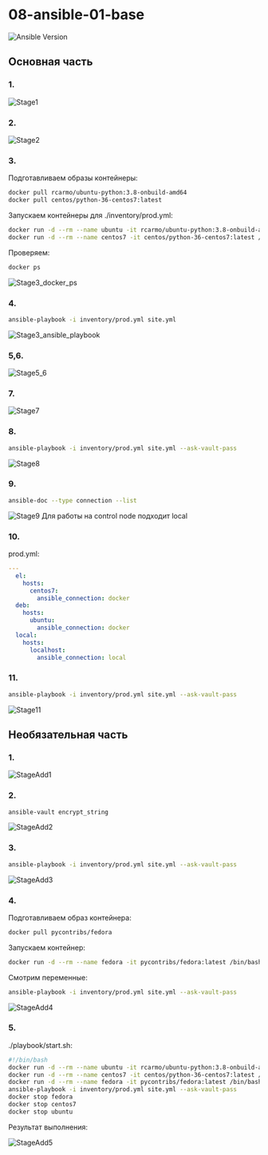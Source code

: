 # 08-ansible-01-base

![Ansible Version](./pictures/ansible_version.png)
## Основная часть

### 1.

 ![Stage1](./pictures/Stage1.png)
### 2.

 ![Stage2](./pictures/Stage2.png)
### 3.

Подготавливаем образы контейнеры:

``` bash
docker pull rcarmo/ubuntu-python:3.8-onbuild-amd64
docker pull centos/python-36-centos7:latest
```

Запускаем контейнеры для ./inventory/prod.yml:

``` bash
docker run -d --rm --name ubuntu -it rcarmo/ubuntu-python:3.8-onbuild-amd64 /bin/bash
docker run -d --rm --name centos7 -it centos/python-36-centos7:latest /bin/bash
```

Проверяем:

``` bash
docker ps
```

![Stage3_docker_ps](./pictures/Stage3_docker_ps.png)
### 4.

``` bash
ansible-playbook -i inventory/prod.yml site.yml
```
![Stage3_ansible_playbook](./pictures/Stage3_Ansible_playbook.png)
### 5,6.

![Stage5_6](./pictures/Stage5_6.png)
### 7.

![Stage7](./pictures/Stage7.png)
### 8.

``` bash
ansible-playbook -i inventory/prod.yml site.yml --ask-vault-pass
```
![Stage8](./pictures/Stage8.png)
### 9.

``` bash
ansible-doc --type connection --list
```
![Stage9](./pictures/Stage9.png)
Для работы на control node подходит local
### 10.

prod.yml:
``` yml
---
  el:
    hosts:
      centos7:
        ansible_connection: docker
  deb:
    hosts:
      ubuntu:
        ansible_connection: docker
  local:
    hosts:
      localhost:
        ansible_connection: local
```

### 11.

``` bash
ansible-playbook -i inventory/prod.yml site.yml --ask-vault-pass
```
![Stage11](./pictures/Stage11.png)

## Необязательная часть
### 1.

![StageAdd1](./pictures/StageAdd1.png)
### 2.

``` bash
ansible-vault encrypt_string
```
![StageAdd2](./pictures/StageAdd2.png)
### 3.

``` bash
ansible-playbook -i inventory/prod.yml site.yml --ask-vault-pass
```
![StageAdd3](./pictures/StageAdd3.png)
### 4.

Подготавливаем образ контейнера:

``` bash
docker pull pycontribs/fedora
```

Запускаем контейнер:

``` bash
docker run -d --rm --name fedora -it pycontribs/fedora:latest /bin/bash
```

Смотрим переменные:

``` bash
ansible-playbook -i inventory/prod.yml site.yml --ask-vault-pass
```
![StageAdd4](./pictures/StageAdd4.png)

### 5.

./playbook/start.sh:

``` bash
#!/bin/bash
docker run -d --rm --name ubuntu -it rcarmo/ubuntu-python:3.8-onbuild-amd64 /bin/bash
docker run -d --rm --name centos7 -it centos/python-36-centos7:latest /bin/bash
docker run -d --rm --name fedora -it pycontribs/fedora:latest /bin/bash
ansible-playbook -i inventory/prod.yml site.yml --ask-vault-pass
docker stop fedora
docker stop centos7
docker stop ubuntu
```

Результат выполнения:

![StageAdd5](./pictures/StageAdd5.png)
